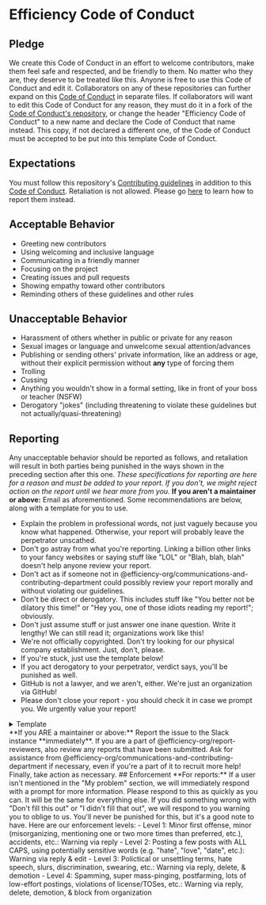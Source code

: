 [contributing]: CONTRIBUTING.md
[code-of-conduct]: https://github.com/JavascriptLearner815/oss-enterprise/blob/master/CODE_OF_CONDUCT.md
[reporting]: https://github.com/JavascriptLearner815/oss-enterprise/blob/master/CODE_OF_CONDUCT.md#reporting

# Efficiency Code of Conduct
## Pledge 
We create this Code of Conduct in an effort to welcome contributors, make them feel safe and respected, and be friendly to them.
No matter who they are, they deserve to be treated like this.
Anyone is free to use this Code of Conduct and edit it. Collaborators on any of these repositories can further expand on this [Code of Conduct][code-of-conduct] in separate files. If collaborators will want to edit this Code of Conduct for any reason, they must do it in a fork of the [Code of Conduct's repository][code-of-conduct], or change the header "Efficiency Code of Conduct" to a new name and declare the Code of Conduct that name instead. This copy, if not declared a different one, of the Code of Conduct must be accepted to be put into this template Code of Conduct.
## Expectations
You must follow this repository's [Contributing guidelines][contributing] in addition to this [Code of Conduct][code-of-conduct].
Retaliation is not allowed. Please go [here][reporting] to learn how to report them instead. 
## Acceptable Behavior
- Greeting new contributors 
- Using welcoming and inclusive language
- Communicating in a friendly manner
- Focusing on the project 
- Creating issues and pull requests 
- Showing empathy toward other contributors
- Reminding others of these guidelines and other rules
## Unacceptable Behavior
- Harassment of others whether in public or private for any reason
- Sexual images or language and unwelcome sexual attention/advances
- Publishing or sending others' private information, like an address or age, without their explicit permission without **any** type of forcing them
- Trolling
- Cussing
- Anything you wouldn't show in a formal setting, like in front of your boss or teacher (NSFW)
- Derogatory "jokes" (including threatening to violate these guidelines but not actually/quasi-threatening)
## Reporting
Any unacceptable behavior should be reported as follows, and retaliation will result in both parties being punished in the ways shown in the preceding section after this one.
*These specifications for reporting are here for a reason and must be added to your report. If you don't, we might reject action on the report until we hear more from you.*
**If you aren't a maintainer or above:**
Email as aforementioned. Some recommendations are below, along with a template for you to use.
- Explain the problem in professional words, not just vaguely because you know what happened. Otherwise, your report will probably leave the perpetrator unscathed.
- Don't go astray from what you're reporting. Linking a billion other links to your fancy websites or saying stuff like "LOL" or "Blah, blah, blah" doesn't help anyone review your report.
- Don't act as if someone not in @efficiency-org/communications-and-contributing-department could possibly review your report morally and without violating our guidelines.
- Don't be direct or derogatory. This includes stuff like "You better not be dilatory this time!" or "Hey you, one of those idiots reading my report!"; obviously.
- Don't just assume stuff or just answer one inane question. Write it lengthy! We can still read it; organizations work like this!
- We're not officially copyrighted. Don't try looking for our physical company establishment. Just, don't, please.
- If you're stuck, just use the template below!
- If you act derogatory to your perpetrator, verdict says, you'll be punished as well.
- GitHub is not a lawyer, and we aren't, either. We're just an organization via GitHub!
- Please don't close your report - you should check it in case we prompt you. We urgently value your report!
<details>
  <summary>Template</summary>
  My problem:
  (EX: https://github.com/SomeGitHubUser spread spamming and was derogatory. Then, they just swore and didn't evoke themself.)
  What I've tried:
  (EX: Warning them about violating the guidelines, but they just proceeded more aggressively. Trying to tone down the heated violation didn't have any avail, either.)
  What you can do:
  (EX: Try assessing the problem, perhaps punishing them if the perpetrating proceeds.)
  Don't fill this out:
  (EX: )
  I didn't fill that out:
  (EX: Yes, of course! I oblige!)
  Additional information:
  (EX: Source: https://github.com/efficiency-org/some-efficient-project/pulls/891.)
</details>
**If you ARE a maintainer or above:**
Report the issue to the Slack instance **immediately**. If you are a part of @efficiency-org/report-reviewers, also review any reports that have been submitted. Ask for assistance from @efficiency-org/communications-and-contributing-department if necessary, even if you're a part of it to recruit more help! Finally, take action as necessary.
## Enforcement
**For reports:**
If a user isn't mentioned in the "My problem" section, we will immediately respond with a prompt for more information. Please respond to this as quickly as you can.
It will be the same for everything else.
If you did something wrong with "Don't fill this out" or "I didn't fill that out", we will respond to you warning you to oblige to us. You'll never be punished for this, but it's a good note to have.
Here are our enforcement levels:
- Level 1: Minor first offense, minor (misorganizing, mentioning one or two more times than preferred, etc.), accidents, etc.: Warning via reply
- Level 2: Posting a few posts with ALL CAPS, using potentially sensitive words (e.g. "hate", "love", "date", etc.): Warning via reply & edit
- Level 3: Polictical or unsettling terms, hate speech, slurs, discrimination, swearing, etc.: Warning via reply, delete, & demotion
- Level 4: Spamming, super mass-pinging, postfarming, lots of low-effort postings, violations of license/TOSes, etc.: Warning via reply, delete, demotion, & block from organization
